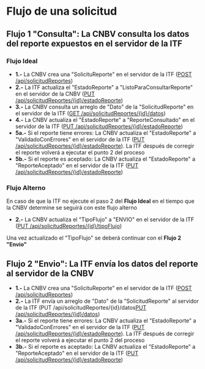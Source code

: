 # Flujo de una solicitud

## Flujo 1 "Consulta":  La CNBV consulta los datos del reporte expuestos en el servidor de la ITF

### Flujo Ideal

* **1.-** La CNBV crea una "SolicituReporte" en el servidor de la ITF ([POST /api/solicitudReportes](02-Api-ITF#post-apisolicitudreportes)) 
* **2.-** La ITF actualiza el "EstadoReporte" a "ListoParaConsultarReporte" en el servidor de la CNBV ([PUT /api/solicitudReportes/{id}/estadoReporte](03-Api-CNBV#put-apisolicitudreportesidestadoreporte))
* **3.-** La CNBV consulta un arreglo de "Dato" de la "SolicitudReporte" en el servidor de la ITF ([GET /api/solicitudReportes/{id}/datos](02-Api-ITF#get-apisolicitudreportesiddatos))
* **4.-** La CNBV actualiza el "EstadoReporte" a "ReporteConsultado" en el servidor de la ITF ([PUT /api/solicitudReportes/{id}/estadoReporte](02-Api-ITF#put-apisolicitudreportesidestadoreporte))
* **5a.-** Si el reporte tiene errores: La CNBV actualiza el "EstadoReporte" a "ValidadoConErrores" en el servidor de la ITF ([PUT /api/solicitudReportes/{id}/estadoReporte](02-Api-ITF#put-apisolicitudreportesidestadoreporte)). La ITF después de corregir el reporte volverá a ejecutar el punto 2 del proceso 
* **5b.-** Si el reporte es aceptado: La CNBV actualiza el "EstadoReporte" a "ReporteAceptado" en el servidor de la ITF ([PUT /api/solicitudReportes/{id}/estadoReporte](02-Api-ITF#put-apisolicitudreportesidestadoreporte))


### Flujo Alterno

En caso de que la ITF no ejecute el paso 2 del **Flujo Ideal** en el tiempo que la CNBV determine se seguirá con este flujo alterno

* **2.-** La CNBV actualiza el "TipoFlujo" a "ENVIO" en el servidor de la ITF ([PUT /api/solicitudReportes/{id}/tipoFlujo](02-Api-ITF#put-apisolicitudreportesidtipoflujo))

Una vez actualizado el "TipoFlujo" se deberá continuar con el **Flujo 2 "Envio"**


## Flujo 2 "Envio":  La ITF envía los datos del reporte al servidor de la CNBV

* **1.-** La CNBV crea una "SolicituReporte" en el servidor de la ITF ([POST /api/solicitudReportes](02-Api-ITF#post-apisolicitudreportes)) 
* **2.-** La ITF envía un arreglo de "Dato" de la "SolicitudReporte" al servidor de la ITF (PUT /api/solicitudReportes/{id}/datos[PUT /api/solicitudReportes/{id}/datos](03-Api-CNBV#put-apisolicitudreportesiddatos))
* **3a.-** Si el reporte tiene errores: La CNBV actualiza el "EstadoReporte" a "ValidadoConErrores" en el servidor de la ITF ([PUT /api/solicitudReportes/{id}/estadoReporte](02-Api-ITF#put-apisolicitudreportesidestadoreporte)). La ITF después de corregir el reporte volverá a ejecutar el punto 2 del proceso 
* **3b.-** Si el reporte es aceptado: La CNBV actualiza el "EstadoReporte" a "ReporteAceptado" en el servidor de la ITF ([PUT /api/solicitudReportes/{id}/estadoReporte](02-Api-ITF#put-apisolicitudreportesidestadoreporte))